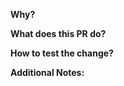 **Why?**
<!-- What inspired you to submit this pull request? -->

**What does this PR do?**
<!-- A brief description of the change being made with this pull request. -->

**How to test the change?**
<!-- Describe here how the change can be validated. -->

**Additional Notes:**
<!-- Anything else we should know when reviewing? -->
